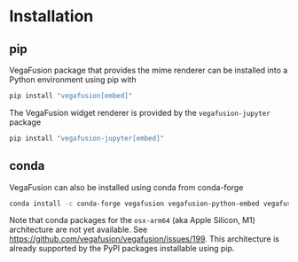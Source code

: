 # Installation

## pip
VegaFusion package that provides the mime renderer can be installed into a Python environment using pip with
```bash
pip install "vegafusion[embed]"
```

The VegaFusion widget renderer is provided by the `vegafusion-jupyter` package
```bash
pip install "vegafusion-jupyter[embed]"
```

## conda
VegaFusion can also be installed using conda from conda-forge

```bash
conda install -c conda-forge vegafusion vegafusion-python-embed vegafusion-jupyter
```

Note that conda packages for the `osx-arm64` (aka Apple Silicon, M1) architecture are not yet available. See https://github.com/vegafusion/vegafusion/issues/199. This architecture is already supported by the PyPI packages installable using pip.
